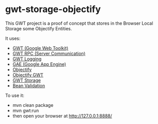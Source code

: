 gwt-storage-objectify
===========

This GWT project is a proof of concept that stores in the Browser Local Storage some Objectify Entities.

It uses:
- [GWT (Google Web Toolkit)](http://www.gwtproject.org/)
- [GWT RPC (Server Communication)](http://www.gwtproject.org/doc/latest/DevGuideServerCommunication.html)
- [GWT Logging](http://www.gwtproject.org/doc/latest/DevGuideLogging.html)
- [GAE (Google App Engine)](http://developers.google.com/appengine/)
- [Objectify](https://github.com/objectify/objectify)
- [Objectify GWT](https://github.com/objectify/objectify-gwt)
- [GWT Storage](https://github.com/seanchenxi/gwt-storage)
- [Bean Validation](http://www.gwtproject.org/doc/latest/DevGuideValidation.html)


To use it:
- mvn clean package
- mvn gwt:run
- then open your browser at http://127.0.0.1:8888/
